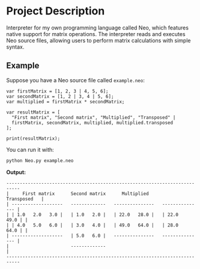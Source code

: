 # Project Description

Interpreter for my own programming language called Neo, which features native support for matrix operations.
The interpreter reads and executes Neo source files, allowing users to perform matrix calculations with simple syntax.

## Example

Suppose you have a Neo source file called `example.neo`:

```neo
var firstMatrix = [1, 2, 3 | 4, 5, 6];
var secondMatrix = [1, 2 | 3, 4 | 5, 6];
var multiplied = firstMatrix * secondMatrix;

var resultMatrix = [
  "First matrix", "Second matrix", "Multiplied", "Transposed" |
  firstMatrix, secondMatrix, multiplied, multiplied.transposed
];

print(resultMatrix);
```

You can run it with:

```bash
python Neo.py example.neo
```

**Output:**
```
---------------------------------------------------------------------------
|     First matrix      Second matrix      Multiplied        Transposed   |
| -------------------   -------------   ---------------   --------------- |
| | 1.0   2.0   3.0 |   | 1.0   2.0 |   | 22.0   28.0 |   | 22.0   49.0 | |
| | 4.0   5.0   6.0 |   | 3.0   4.0 |   | 49.0   64.0 |   | 28.0   64.0 | |
| -------------------   | 5.0   6.0 |   ---------------   --------------- |
|                       -------------                                     |
---------------------------------------------------------------------------
```